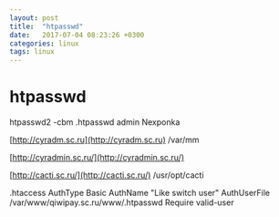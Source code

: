 ```yaml
---
layout: post
title:  "htpasswd"
date:   2017-07-04 08:23:26 +0300
categories: linux
tags: linux
---
```


# htpasswd

htpasswd2 -cbm .htpasswd admin Nexponka

[http://cyradm.sc.ru](http://cyradm.sc.ru)
/var/mm

[http://cyradmin.sc.ru/](http://cyradmin.sc.ru/)

[http://cacti.sc.ru/](http://cacti.sc.ru/)
/usr/opt/cacti

.htaccess
AuthType Basic
AuthName "Like switch user"
AuthUserFile /var/www/qiwipay.sc.ru/www/.htpasswd
Require valid-user